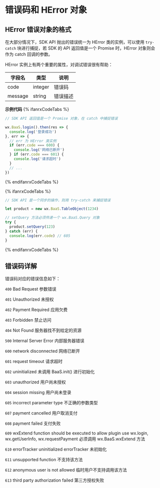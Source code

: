 <!-- ex_nonav -->
# 错误码和 HError 对象

## HError 错误对象的格式

在大部分情况下，SDK API 抛出的错误统一为 HError 类的实例，可以使用 `try-catch` 块进行捕捉，若 SDK 的 API 返回值是一个 Promise 时，HError 对象则会作为 catch 回调的参数。

HError 实例上有两个重要的属性，对调试错误很有帮助：

| 字段名    | 类型   | 说明     |
|----------|--------|----------|
| code     |  integer |  错误码 |
| message  | string | 错误描述 |


**示例代码**
{% ifanrxCodeTabs %}
```js
// SDK API 返回值是一个 Promise 对象，在 catch 中捕捉错误

wx.BaaS.login().then(res => {
  console.log('登录成功')
}, err => {
  // err 为 HError 类实例
  if (err.code === 600) {
    console.log('网络已断开')
  } if (err.code === 601) {
    console.log('请求超时')
  }
  // ...
})
```
{% endifanrxCodeTabs %}

{% ifanrxCodeTabs %}
```js
// SDK API 是一个同步的操作，则用 try-catch 来捕捉错误

let product = new wx.BaaS.TableObject(1234)

// setQuery 方法必须传递一个 wx.BaaS.Query 对象
try {
  product.setQuery(123)
} catch (err) {
  console.log(err.code) // 605
}

```
{% endifanrxCodeTabs %}


## 错误码详解

错误码对应的错误信息如下：

`400`  Bad Request 参数错误

`401`  Unauthorized 未授权

`402`  Payment Required 应用欠费

`403`  Forbidden 禁止访问

`404`  Not Found 服务器找不到给定的资源

`500`  Internal Server Error 内部服务器错误

`600`  network disconnected  网络已断开

`601`  request timeout  请求超时

`602`  uninitialized  未调用 BaaS.init() 进行初始化

`603`  unauthorized  用户尚未授权

`604`  session missing  用户尚未登录

`605`  incorrect parameter type  不正确的参数类型

`607`  payment cancelled  用户取消支付

`608`  payment failed  支付失败

`609`  wxExtend function should be executed to allow plugin use wx.login, wx.getUserInfo, wx.requestPayment  必须调用 wx.BaaS.wxExtend 方法

`610`  errorTracker uninitialized  errorTracker 未初始化

`611`  unsupported function  不支持该方法

`612`  anonymous user is not allowed  临时用户不支持调用该方法

`613`  third party authorization failed  第三方授权失败
